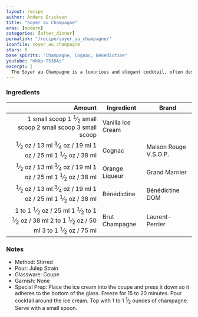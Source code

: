 ```yaml
---
layout: recipe
author: Anders Erickson
title: "Soyer au Champagne"
eras: [modern]
categories: [after_dinner]
permalink: "/recipe/soyer_au_champagne/"
iconfile: soyer_au_champagne
stars: 0
base_spirits: "Champagne, Cognac, Bénédictine"
youtube: "mhXp-T53DAs"
excerpt: |
  The Soyer au Champagne is a luxurious and elegant cocktail, often described as an adult version of an ice cream float. It's a delightful blend of cognac, orange curaçao, maraschino liqueur, Champagne, and vanilla ice cream.
---
```


### Ingredients

|                                                                                                                                                                                                                                                                                                                                                       Amount | Ingredient        | Brand                 |
| -----------------------------------------------------------------------------------------------------------------------------------------------------------------------------------------------------------------------------------------------------------------------------------------------------------------------------------------------------------: | ----------------- | --------------------- |
|                                                                                                                                             <span class="onex active">1 small scoop </span> <span class="onehalfx">1 <sup>1</sup>&frasl;<sub>2</sub> small scoop </span> <span class="twox">2 small scoop </span> <span class="threex">3 small scoop </span> | Vanilla Ice Cream |
|                                                                                       <span class="onex active"> <sup>1</sup>&frasl;<sub>2</sub> oz / 13 ml</span> <span class="onehalfx"> <sup>3</sup>&frasl;<sub>4</sub> oz / 19 ml</span> <span class="twox">1 oz / 25 ml</span> <span class="threex">1 <sup>1</sup>&frasl;<sub>2</sub> oz / 38 ml</span> | Cognac            | Maison Rouge V.S.O.P. |
|                                                                                       <span class="onex active"> <sup>1</sup>&frasl;<sub>2</sub> oz / 13 ml</span> <span class="onehalfx"> <sup>3</sup>&frasl;<sub>4</sub> oz / 19 ml</span> <span class="twox">1 oz / 25 ml</span> <span class="threex">1 <sup>1</sup>&frasl;<sub>2</sub> oz / 38 ml</span> | Orange Liqueur    | Grand Marnier         |
|                                                                                       <span class="onex active"> <sup>1</sup>&frasl;<sub>2</sub> oz / 13 ml</span> <span class="onehalfx"> <sup>3</sup>&frasl;<sub>4</sub> oz / 19 ml</span> <span class="twox">1 oz / 25 ml</span> <span class="threex">1 <sup>1</sup>&frasl;<sub>2</sub> oz / 38 ml</span> | Bénédictine       | Bénédictine DOM       |
| <span class="onex active">1 to 1 <sup>1</sup>&frasl;<sub>2</sub> oz / 25 ml</span> <span class="onehalfx">1 <sup>1</sup>&frasl;<sub>2</sub> to 1 <sup>1</sup>&frasl;<sub>2</sub> oz / 38 ml</span> <span class="twox">2 to 1 <sup>1</sup>&frasl;<sub>2</sub> oz / 50 ml</span> <span class="threex">3 to 1 <sup>1</sup>&frasl;<sub>2</sub> oz / 75 ml</span> | Brut Champagne    | Laurent-Perrier       |

### Notes

- Method: Stirred
- Pour: Julep Strain
- Glassware: Coupe
- Garnish: None
- Special Prep: Place the ice cream into the coupe and press it down so it adheres to the bottom of the glass. Freeze for 15 to 20 minutes. Pour cocktail around the ice cream. Top with 1 to 1 <sup>1</sup>&frasl;<sub>2</sub> ounces of champagne. Serve with a small spoon.

<script type="application/ld+json">
{
  "@context": "https://schema.org",
  "@type": "Recipe",
  "author": "{{ page.author }}",
  "description": "{{ page.excerpt | strip_html | replace: '"', "'" }}",
  "image": "{%- for ingredient in site.data[page.iconfile].images.ingredient limit: 1 -%}{{ ingredient.url }}{%- endfor -%}",
  "recipeIngredient": [  "1 small scoop Vanilla Ice Cream",
  " 0.5 oz Cognac ",
  " 0.5 oz Orange Liqueur ",
  " 0.5 oz Bénédictine",
  "1 to 1.5 oz Brut Champagne "],
  "name": "{{ page.title }}",
  "recipeInstructions": "  {
    '@type': 'HowToStep',
    'text': '- Method: Stirred
'
  },  {
    '@type': 'HowToStep',
    'text': '- Pour: Julep Strain
'
  },  {
    '@type': 'HowToStep',
    'text': '- Glassware: Coupe
'
  },  {
    '@type': 'HowToStep',
    'text': '- Garnish: None
'
  },  {
    '@type': 'HowToStep',
    'text': '- Special Prep: Place the ice cream into the coupe and press it down so it adheres to the bottom of the glass. Freeze for 15 to 20 minutes. Pour cocktail around the ice cream. Top with 1 to 1.5 ounces of champagne. Serve with a small spoon.
'
  }",
  "recipeYield": "1 cocktail",
  "recipeCategory": "cocktail"
}
</script>
